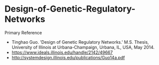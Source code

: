 # Design-of-Genetic-Regulatory-Networks

Primary Reference
- Tinghao Guo. 'Design of Genetic Regulatory Networks.' M.S. Thesis, University of Illinois at Urbana-Champaign, Urbana, IL, USA, May 2014.
- https://www.ideals.illinois.edu/handle/2142/49667
- http://systemdesign.illinois.edu/publications/Guo14a.pdf

